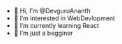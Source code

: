 - 👋 Hi, I’m @DevguruAnanth
- 👀 I’m interested in WebDevlopment
- 🌱 I’m currently learning React
- 💞️ I’m just a begginer

<!---
DevguruAnanth/DevguruAnanth is a ✨ special ✨ repository because its `README.md` (this file) appears on your GitHub profile.
You can click the Preview link to take a look at your changes.
--->
